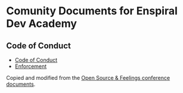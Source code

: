 # Comunity Documents for Enspiral Dev Academy

## Code of Conduct
- [Code of Conduct](code-of-conduct.md)
- [Enforcement](enforcement.md)

Copied and modified from the [Open Source & Feelings conference documents](https://github.com/OSFeels/language/blob/master/code-of-conduct/code-of-conduct.md).

